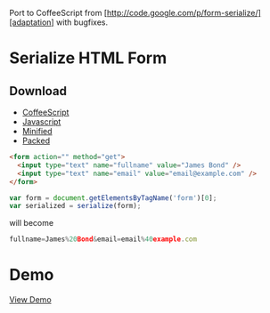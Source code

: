 Port to CoffeeScript from [http://code.google.com/p/form-serialize/][adaptation] with bugfixes.

# Serialize HTML Form

## Download
- [CoffeeScript](https://raw.github.com/yurikoval/serialize-form/master/serialize.js.coffee)
- [Javascript](https://raw.github.com/yurikoval/serialize-form/master/serialize.js)
- [Minified](https://raw.github.com/yurikoval/serialize-form/master/serialize.min.js)
- [Packed](https://raw.github.com/yurikoval/serialize-form/master/serialize.packed.js)

```html
<form action="" method="get">
  <input type="text" name="fullname" value="James Bond" />
  <input type="text" name="email" value="email@example.com" />
</form>
```


```js
var form = document.getElementsByTagName('form')[0];
var serialized = serialize(form);
```

will become

```js
fullname=James%20Bond&email=email%40example.com
```
# Demo
[View Demo][demo]

 [adaptation]: http://code.google.com/p/form-serialize/
 [demo]: http://yurikoval.github.com/serialize-form/
